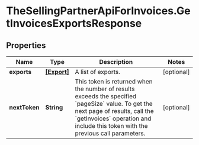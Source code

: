 # TheSellingPartnerApiForInvoices.GetInvoicesExportsResponse

## Properties

Name | Type | Description | Notes
------------ | ------------- | ------------- | -------------
**exports** | [**[Export]**](Export.md) | A list of exports. | [optional] 
**nextToken** | **String** | This token is returned when the number of results exceeds the specified &#x60;pageSize&#x60; value. To get the next page of results, call the &#x60;getInvoices&#x60; operation and include this token with the previous call parameters. | [optional] 


